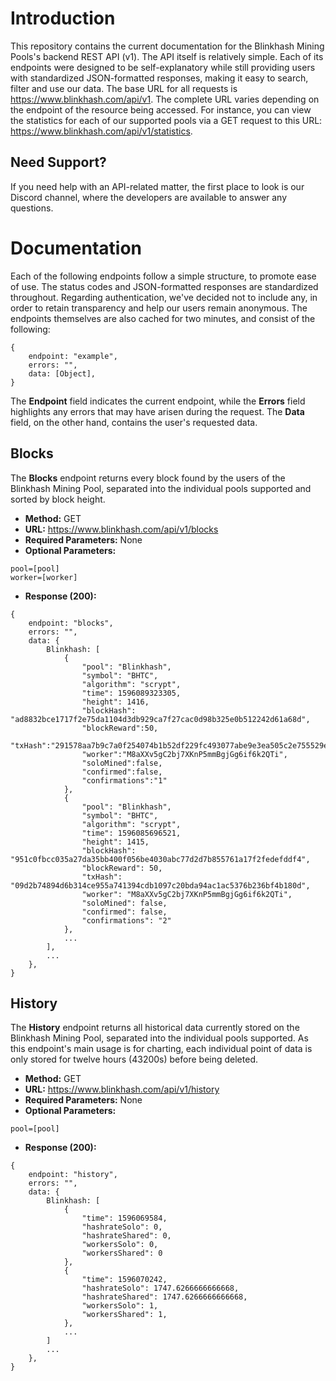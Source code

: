 # Introduction

This repository contains the current documentation for the Blinkhash Mining Pools's backend REST API (v1). The API itself is relatively simple. Each of its endpoints were designed to be self-explanatory while still providing users with standardized JSON-formatted responses, making it easy to search, filter and use our data. The base URL for all requests is https://www.blinkhash.com/api/v1. The complete URL varies depending on the endpoint of the resource being accessed. For instance, you can view the statistics for each of our supported pools via a GET request to this URL: https://www.blinkhash.com/api/v1/statistics.

Need Support?
----

If you need help with an API-related matter, the first place to look is our Discord channel, where the developers are available to answer any questions.

# Documentation

Each of the following endpoints follow a simple structure, to promote ease of use. The status codes and JSON-formatted responses are standardized throughout. Regarding authentication, we've decided not to include any, in order to retain transparency and help our users remain anonymous. The endpoints themselves are also cached for two minutes, and consist of the following:

```
{
    endpoint: "example",
    errors: "",
    data: [Object],
}
```

The **Endpoint** field indicates the current endpoint, while the **Errors** field highlights any errors that may have arisen during the request. The **Data** field, on the other hand, contains the user's requested data.

Blocks
----

The **Blocks** endpoint returns every block found by the users of the Blinkhash Mining Pool, separated into the individual pools supported and sorted by block height.  

* **Method:** GET
* **URL:** https://www.blinkhash.com/api/v1/blocks
* **Required Parameters:** None 
* **Optional Parameters:** 
```
pool=[pool]
worker=[worker]
```
* **Response (200):**
```
{
    endpoint: "blocks",
    errors: "",
    data: {
        Blinkhash: [
            {
                "pool": "Blinkhash",
                "symbol": "BHTC",
                "algorithm": "scrypt",
                "time": 1596089323305,
                "height": 1416,
                "blockHash": "ad8832bce1717f2e75da1104d3db929ca7f27cac0d98b325e0b512242d61a68d",
                "blockReward":50,
                "txHash":"291578aa7b9c7a0f254074b1b52df229fc493077abe9e3ea505c2e755529e648",
                "worker":"M8aXXv5gC2bj7XKnP5mmBgjGg6if6k2QTi",
                "soloMined":false,
                "confirmed":false,
                "confirmations":"1"
            },
            {
                "pool": "Blinkhash",
                "symbol": "BHTC",
                "algorithm": "scrypt",
                "time": 1596085696521,
                "height": 1415,
                "blockHash": "951c0fbcc035a27da35bb400f056be4030abc77d2d7b855761a17f2fedefddf4",
                "blockReward": 50,
                "txHash": "09d2b74894d6b314ce955a741394cdb1097c20bda94ac1ac5376b236bf4b180d",
                "worker": "M8aXXv5gC2bj7XKnP5mmBgjGg6if6k2QTi",
                "soloMined": false,
                "confirmed": false,
                "confirmations": "2"
            },
            ...
        ],
        ...
    },
}
```

History
----

The **History** endpoint returns all historical data currently stored on the Blinkhash Mining Pool, separated into the individual pools supported. As this endpoint's main usage is for charting, each individual point of data is only stored for twelve hours (43200s) before being deleted.



* **Method:** GET
* **URL:** https://www.blinkhash.com/api/v1/history
* **Required Parameters:** None 
* **Optional Parameters:** 
```
pool=[pool]
```
* **Response (200):**
```
{
    endpoint: "history",
    errors: "",
    data: {
        Blinkhash: [
            {
                "time": 1596069584,
                "hashrateSolo": 0,
                "hashrateShared": 0,
                "workersSolo": 0,
                "workersShared": 0
            },
            {
                "time": 1596070242,
                "hashrateSolo": 1747.6266666666668,
                "hashrateShared": 1747.6266666666668,
                "workersSolo": 1,
                "workersShared": 1,
            },
            ...
        ]
        ...
    },
}
```
